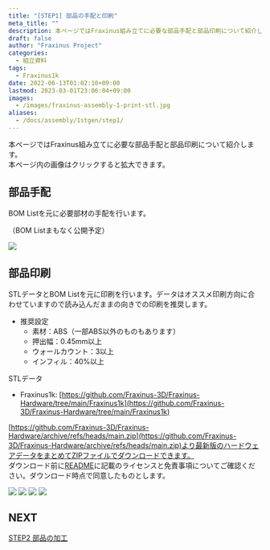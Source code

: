 ```yaml
---
title: "[STEP1] 部品の手配と印刷"
meta_title: ""
description: 本ページではFraxinus組み立てに必要な部品手配と部品印刷について紹介します。  
draft: false
author: "Fraxinus Project"
categories:
  - 組立資料
tags:
  - Fraxinus1k
date: 2022-06-13T01:02:10+09:00
lastmod: 2023-03-01T23:06:04+09:00
images:
  - /images/fraxinus-assembly-1-print-stl.jpg
aliases:
  - /docs/assembly/1stgen/step1/
---
```



本ページではFraxinus組み立てに必要な部品手配と部品印刷について紹介します。  
本ページ内の画像はクリックすると拡大できます。

## 部品手配

BOM Listを元に必要部材の手配を行います。

（BOM Listまもなく公開予定）

![](/images/fraxinus-assembly-1-procurement-list.jpg)

## 部品印刷

STLデータとBOM Listを元に印刷を行います。データはオススメ印刷方向に合わせていますので読み込んだままの向きでの印刷を推奨します。  

* 推奨設定
  * 素材：ABS（一部ABS以外のものもあります）
  * 押出幅：0.45mm以上
  * ウォールカウント：3以上
  * インフィル：40%以上

STLデータ

* Fraxinus1k: [https://github.com/Fraxinus-3D/Fraxinus-Hardware/tree/main/Fraxinus1k](https://github.com/Fraxinus-3D/Fraxinus-Hardware/tree/main/Fraxinus1k)

[https://github.com/Fraxinus-3D/Fraxinus-Hardware/archive/refs/heads/main.zip](https://github.com/Fraxinus-3D/Fraxinus-Hardware/archive/refs/heads/main.zip)より最新版のハードウェアデータをまとめてZIPファイルでダウンロードできます。  
ダウンロード前に[README](https://github.com/Fraxinus-3D/Fraxinus-Hardware/blob/main/README.md)に記載のライセンスと免責事項についてご確認ください。ダウンロード時点で同意したものとします。

![](/images/fraxinus-assembly-1-print-slicer.jpg)
![](/images/fraxinus-assembly-1-print-stl.jpg)
![](/images/fraxinus-assembly-1-print-jig.jpg)
![](/images/fraxinus-assembly-1-print-colored.jpg)


## NEXT

[STEP2 部品の加工](../step2)
